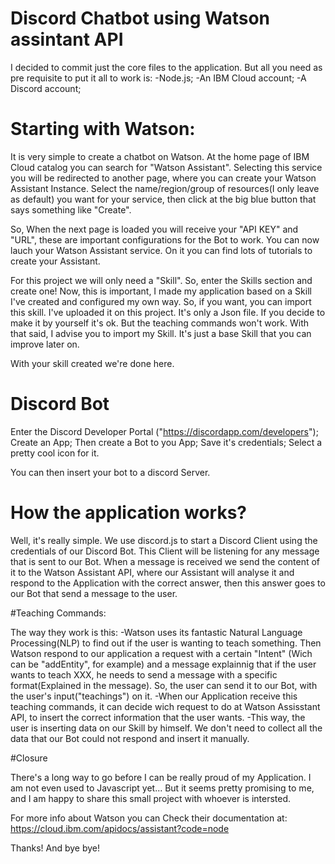 # Discord Chatbot using Watson assintant API

I decided to commit just the core files to the application.
But all you need as pre requisite to put it all to work is:
  -Node.js;
  -An IBM Cloud account;
  -A Discord account;
  
# Starting with Watson:
It is very simple to create a chatbot on Watson. At the home page of IBM Cloud catalog you can search for "Watson Assistant".
Selecting this service you will be redirected to another page, where you can create your Watson Assistant Instance.
Select the name/region/group of resources(I only leave as default) you want for your service, then click at the big blue button that says something like "Create". 

So, When the next page is loaded you will receive your "API KEY" and "URL", these are important configurations for the Bot to work.
You can now lauch your Watson Assistant service. On it you can find lots of tutorials to create your Assistant.

For this project we will only need a "Skill". So, enter the Skills section and create one!
Now, this is important, I made my application based on a Skill I've created and configured my own way. So, if you want, you can import this skill. I've uploaded it on this project. It's only a Json file. 
If you decide to make it by yourself it's ok. But the teaching commands won't work. With that said, I advise you to import my Skill. It's just a base Skill that you can improve later on.

With your skill created we're done here.

# Discord Bot

Enter the Discord Developer Portal ("https://discordapp.com/developers");
Create an App;
Then create a Bot to you App;
Save it's credentials;
Select a pretty cool icon for it.

You can then insert your bot to a discord Server.

# How the application works?

Well, it's really simple. We use discord.js to start a Discord Client using the credentials of our Discord Bot.
This Client will be listening for any message that is sent to our Bot. When a message is received we send the content of it to the Watson Assistant API, where our Assistant will analyse it and respond to the Application with the correct answer, then this answer goes to our Bot that send a message to the user.


#Teaching Commands:

The way they work is this:
  -Watson uses its fantastic Natural Language Processing(NLP) to find out if the user is wanting to teach something. Then Watson respond to our application a request with a certain "Intent" (Wich can be "addEntity", for example) and a message explainnig that if the user wants to teach XXX, he needs to send a message with a specific format(Explained in the message). So, the user can send it to our Bot, with the user's input("teachings") on it.
  -When our Application receive this teaching commands, it can decide wich request to do at Watson Assisstant API, to insert the correct information that the user wants. 
  -This way, the user is inserting data on our Skill by himself. We don't need to collect all the data that our Bot could not respond and insert it manually.


#Closure

There's a long way to go before I can be really proud of my Application. I am not even used to Javascript yet...
But it seems pretty promising to me, and I am happy to share this small project with whoever is intersted.

For more info about Watson you can Check their documentation at: https://cloud.ibm.com/apidocs/assistant?code=node

Thanks! And bye bye!
